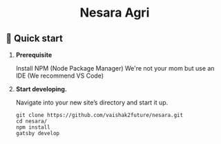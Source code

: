
<h1 align="center">
  Nesara Agri
</h1>


## 🚀 Quick start

1.  **Prerequisite**

    Install NPM (Node Package Manager)
    We're not your mom but use an IDE (We recommend VS Code)

1.  **Start developing.**

    Navigate into your new site’s directory and start it up.

    ```shell
    git clone https://github.com/vaishak2future/nesara.git
    cd nesara/
    npm install
    gatsby develop
    ```
